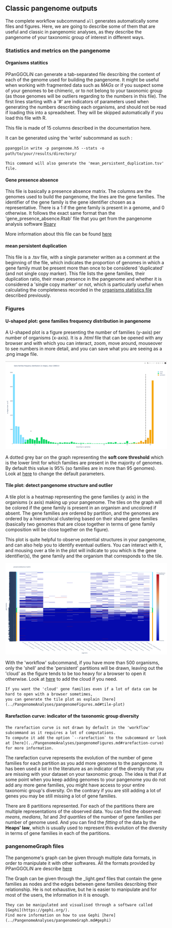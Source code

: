 ## Classic pangenome outputs

The complete workflow subcommand `all` generates automatically some files and figures. 
Here, we are going to describe some of them that are useful and classic in pangenomic analyses, 
as they describe the pangenome of your taxonomic group of interest in different ways.

### Statistics and metrics on the pangenome
#### Organisms statitics

[//]: # (TODO change this subsection after merge of split_write)

PPanGGOLiN can generate a tab-separated file describing the content of each of the genome used for building the pangenome.
It might be useful when working with fragmented data such as *MAGs* or if you suspect some of your genomes to be chimeric,
or to not belong to your taxonomic group (as those genomes will be outliers regarding to the numbers in this file).
The first lines starting with a '#' are indicators of parameters used when generating the numbers describing each organisms, and should not be read if loading this into a spreadsheet. They will be skipped automatically if you load this file with R.

This file is made of 15 columns described in the documentation here.

It can be generated using the 'write' subcommand as such : 

`ppanggolin write -p pangenome.h5 --stats -o path/to/your/results/directory/`

```{note}
This command will also generate the 'mean_persistent_duplication.tsv' file.
```

#### Gene presence absence

This file is basically a presence absence matrix. 
The columns are the genomes used to build the pangenome, the lines are the gene families. 
The identifier of the gene family is the gene identifier chosen as a representative. 
There is a 1 if the gene family is present in a genome, and 0 otherwise.
It follows the exact same format than the 'gene_presence_absence.Rtab' file that you get from the pangenome analysis software [Roary](https://sanger-pathogens.github.io/Roary/)

More information about this file can be found [here](../PangenomeAnalyses/pangenomeAnalyses.md#gene-presence-absence)

#### mean persistent duplication
This file is a .tsv file, with a single parameter written as a comment at the beginning of the file, 
which indicates the proportion of genomes in which a gene family must be present more than once to be considered 'duplicated' (and not single copy marker). 
This file lists the gene families, their duplication ratio, their mean presence in the pangenome and whether it is considered a 'single copy marker' or not, 
which is particularly useful when calculating the completeness recorded in the [organisms statistics file](#organisms-statitics) described previously.

### Figures
#### U-shaped plot:  gene families frequency distribution in pangenome

A U-shaped plot is a figure presenting the number of families (y-axis) per number of organisms (x-axis). 
It is a _.html_ file that can be opened with any browser and with which you can interact, zoom, move around, 
mouseover to see numbers in more detail, and you can save what you are seeing as a .png image file.

![U-shaped plot _B.japonicum_](../../_static/tutorial/U-shape.gif)

A dotted grey bar on the graph representing the **soft core threshold** which is the lower limit for which families are present in the majority of genomes. By default this value is 95% (so families are in more than 95 genomes).
Look at [here](../PangenomeAnalyses/pangenomeAnalyses.md#u-shape-plot) to change the default parameters.


#### Tile plot: detect pangenome structure and outlier
A tile plot is a heatmap representing the gene families (y axis) in the organisms (x axis) making up your pangenome. 
The tiles on the graph will be colored if the gene family is present in an organism and uncolored if absent. 
The gene families are ordered by partition, and the genomes are ordered by a hierarchical clustering based on their shared gene families (basically two genomes that are close together in terms of gene family composition will be close together on the figure).

This plot is quite helpful to observe potential structures in your pangenome, and can also help you to identify eventual outliers.
You can interact with it, and mousing over a tile in the plot will indicate to you which is the gene identifier(s),
the gene family and the organism that corresponds to the tile.

![tile_plot](../../_static/tutorial/tile_plot.png)

[//]: # (TODO Explain the bar on the right side)

With the 'workflow' subcommand, if you have more than 500 organisms, only the 'shell' and the 'persistent' partitions will be drawn, leaving out the 'cloud' as the figure tends to be too heavy for a browser to open it otherwise. Look at [here](../PangenomeAnalyses/pangenomeAnalyses.md#tile-plot) to add the cloud if you need.

```{note}
If you want the 'cloud' gene families even if a lot of data can be hard to open with a browser sometimes,
you can generate the tile plot as explain [here](../PangenomeAnalyses/pangenomeFigures.md#tile-plot)
```

#### Rarefaction curve: indicator of the taxonomic group diversity

```{note}
The rarefaction curve is not drawn by default in the 'workflow' subcommand as it requires a lot of computations. 
To compute it add the option `--rarefaction` to the subcommand or look at [here](../PangenomeAnalyses/pangenomeFigures.md#rarefaction-curve) for more information. 
```
The rarefaction curve represents the evolution of the number of gene families for each partition as you add more genomes to the pangenome.
It has been used a lot in the literature as an indicator of the diversity that you are missing with your dataset on your taxonomic group.
The idea is that if at some point when you keep adding genomes to your pangenome you do not add any more gene families,
you might have access to your entire taxonomic group's diversity.
On the contrary if you are still adding a lot of genes you may be still missing a lot of gene families.

There are 8 partitions represented. For each of the partitions there are multiple representations of the observed data.
You can find the observed: *means*, *medians*, *1st* and *3rd quartiles* of the number of gene families per number of genome used. 
And you can find the *fitting* of the data by the **Heaps' law**, which is usually used to represent this evolution of the diversity in terms of gene families in each of the partitions.

### pangenomeGraph files
The pangenome's graph can be given through multiple data formats, in order to manipulate it with other softwares.
All the formats provided by PPanGGOLiN are describe [here](../PangenomeAnalyses/pangenomeAnalyses.md#pangenome-graph-output)


The Graph can be given through the _light.gexf files that contain the gene families as nodes and the edges between gene families describing their relationship. He is not exhaustive, but he is easier to manipulate and for most of the users, the information in it is enough.

```{note}
They can be manipulated and visualised through a software called [Gephi](https://gephi.org/). 
Find more information on how to use Gephi [here](../PangenomeAnalyses/pangenomeGraph.md#gephi)
```

